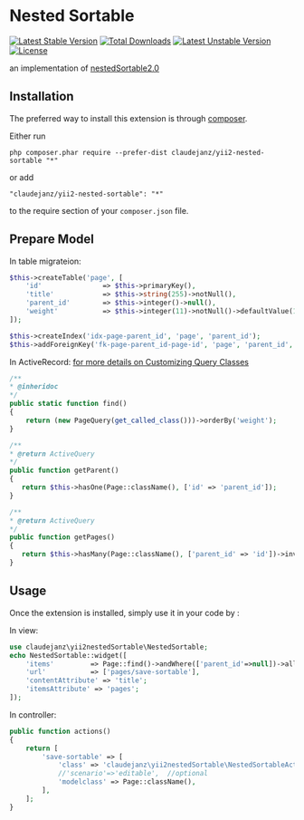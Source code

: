 Nested Sortable
===============

[![Latest Stable Version](https://poser.pugx.org/claudejanz/yii2-nested-sortable/v/stable.svg)](https://packagist.org/packages/claudejanz/yii2-nested-sortable) [![Total Downloads](https://poser.pugx.org/claudejanz/yii2-nested-sortable/downloads.svg)](https://packagist.org/packages/claudejanz/yii2-nested-sortable) [![Latest Unstable Version](https://poser.pugx.org/claudejanz/yii2-nested-sortable/v/unstable.svg)](https://packagist.org/packages/claudejanz/yii2-nested-sortable) [![License](https://poser.pugx.org/claudejanz/yii2-nested-sortable/license.svg)](https://packagist.org/packages/claudejanz/yii2-nested-sortable)


an implementation of [nestedSortable2.0](http://ilikenwf.github.io/example.html)

Installation
------------

The preferred way to install this extension is through [composer](http://getcomposer.org/download/).

Either run

```
php composer.phar require --prefer-dist claudejanz/yii2-nested-sortable "*"
```

or add

```
"claudejanz/yii2-nested-sortable": "*"
```

to the require section of your `composer.json` file.

Prepare Model
-------------

In table migrateion:
```php
$this->createTable('page', [
    'id'               => $this->primaryKey(),
    'title'            => $this->string(255)->notNull(),
    'parent_id'        => $this->integer()->null(),
    'weight'           => $this->integer(11)->notNull()->defaultValue(1),
]);

$this->createIndex('idx-page-parent_id', 'page', 'parent_id');
$this->addForeignKey('fk-page-parent_id-page-id', 'page', 'parent_id', 'page', 'id', 'SET NULL', 'CASCADE');
```

In ActiveRecord:
[for more details on Customizing Query Classes](http://www.yiiframework.com/doc-2.0/guide-db-active-record.html#customizing-query-classes)
```php
/**
* @inheridoc
*/
public static function find()
{
    return (new PageQuery(get_called_class()))->orderBy('weight');
}

/**
* @return ActiveQuery
*/
public function getParent()
{
   return $this->hasOne(Page::className(), ['id' => 'parent_id']);
}

/**
* @return ActiveQuery
*/
public function getPages()
{
   return $this->hasMany(Page::className(), ['parent_id' => 'id'])->inverseOf('parent');
}
```

Usage
-----

Once the extension is installed, simply use it in your code by  :

In view:
```php
use claudejanz\yii2nestedSortable\NestedSortable;
echo NestedSortable::widget([
    'items'         => Page::find()->andWhere(['parent_id'=>null])->all(),
    'url'           => ['pages/save-sortable'],
    'contentAttribute' => 'title';
    'itemsAttribute' => 'pages';
]);
```

In controller:
```php
public function actions()
{
    return [
        'save-sortable' => [
            'class' => 'claudejanz\yii2nestedSortable\NestedSortableAction',
            //'scenario'=>'editable',  //optional
            'modelclass' => Page::className(),
        ],
    ];
}
```
